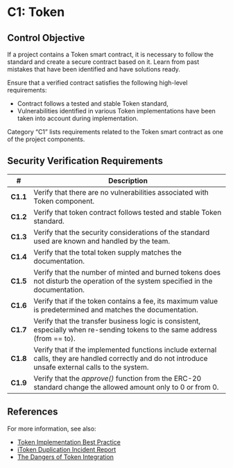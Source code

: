 # C1: Token

## Control Objective

If a project contains a Token smart contract, it is necessary to follow the standard and create a secure contract based on it. Learn from past mistakes that have been identified and have solutions ready.

Ensure that a verified contract satisfies the following high-level requirements:
* Contract follows a tested and stable Token standard,
* Vulnerabilities identified in various Token implementations have been taken into account during implementation.

Category “C1” lists requirements related to the Token smart contract as one of the project components.

## Security Verification Requirements

| # | Description |
| --- | --- |
| **C1.1** | Verify that there are no vulnerabilities associated with Token component. |
| **C1.2** | Verify that token contract follows tested and stable Token standard. |
| **C1.3** | Verify that the security considerations of the standard used are known and handled by the team.  |
| **C1.4** | Verify that the total token supply matches the documentation. |
| **C1.5** | Verify that the number of minted and burned tokens does not disturb the operation of the system specified in the documentation. |
| **C1.6** | Verify that if the token contains a fee, its maximum value is predetermined and matches the documentation. |
| **C1.7** | Verify that the transfer business logic is consistent, especially when re-sending tokens to the same address (from == to). |
| **C1.8** | Verify that if the implemented functions include external calls, they are handled correctly and do not introduce unsafe external calls to the system. |
| **C1.9** | Verify that the *approve()* function from the ERC-20 standard change the allowed amount only to 0 or from 0. |

## References

For more information, see also:

* [Token Implementation Best Practice](https://consensys.github.io/smart-contract-best-practices/tokens/)
* [iToken Duplication Incident Report](https://bzx.network/blog/incident)
* [The Dangers of Token Integration](https://www.youtube.com/watch?v=6GaCt_lM_ak)